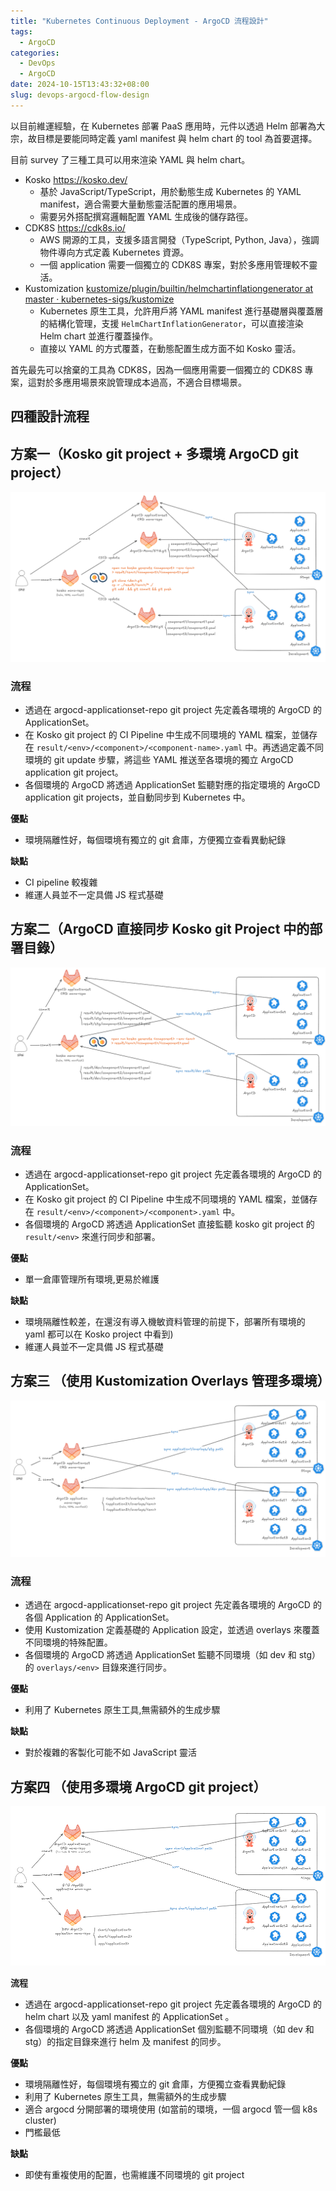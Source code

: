 ```yaml
---
title: "Kubernetes Continuous Deployment - ArgoCD 流程設計"
tags:
  - ArgoCD
categories:
  - DevOps
  - ArgoCD
date: 2024-10-15T13:43:32+08:00
slug: devops-argocd-flow-design
---
```


以目前維運經驗，在 Kubernetes 部署 PaaS 應用時，元件以透過 Helm 部署為大宗，故目標是要能同時定義 yaml manifest 與 helm chart 的 tool 為首要選擇。

目前 survey 了三種工具可以用來渲染 YAML 與 helm chart。

- Kosko https://kosko.dev/
  - 基於 JavaScript/TypeScript，用於動態生成 Kubernetes 的 YAML manifest，適合需要大量動態靈活配置的應用場景。
  - 需要另外搭配撰寫邏輯配置 YAML 生成後的儲存路徑。
- CDK8S https://cdk8s.io/
  - AWS 開源的工具，支援多語言開發（TypeScript, Python, Java），強調物件導向方式定義 Kubernetes 資源。
  - 一個 application 需要一個獨立的 CDK8S 專案，對於多應用管理較不靈活。
- Kustomization [kustomize/plugin/builtin/helmchartinflationgenerator at master · kubernetes-sigs/kustomize](https://github.com/kubernetes-sigs/kustomize/tree/master/plugin/builtin/helmchartinflationgenerator)
  - Kubernetes 原生工具，允許用戶將 YAML manifest 進行基礎層與覆蓋層的結構化管理，支援 `HelmChartInflationGenerator`，可以直接渲染 Helm chart 並進行覆蓋操作。
  - 直接以 YAML 的方式覆蓋，在動態配置生成方面不如 Kosko 靈活。

首先最先可以捨棄的工具為 CDK8S，因為一個應用需要一個獨立的 CDK8S 專案，這對於多應用場景來說管理成本過高，不適合目標場景。

## **四種設計流程**

## **方案一（Kosko git project + 多環境 ArgoCD git project）**

![](flow1.png)

### **流程**

- 透過在 argocd-applicationset-repo git project 先定義各環境的 ArgoCD 的 ApplicationSet。
- 在 Kosko git project 的 CI Pipeline 中生成不同環境的 YAML 檔案，並儲存在 `result/<env>/<component>/<component-name>.yaml` 中。再透過定義不同環境的 git update 步驟，將這些 YAML 推送至各環境的獨立 ArgoCD application git project。
- 各個環境的 ArgoCD 將透過 ApplicationSet 監聽對應的指定環境的 ArgoCD application git projects，並自動同步到 Kubernetes 中。

**優點**

- 環境隔離性好，每個環境有獨立的 git 倉庫，方便獨立查看異動紀錄

**缺點**

- CI pipeline 較複雜
- 維運人員並不一定具備 JS 程式基礎

## **方案二（ArgoCD 直接同步 Kosko git Project 中的部署目錄）**

![](flow2.png)

### **流程**

- 透過在 argocd-applicationset-repo git project 先定義各環境的 ArgoCD 的 ApplicationSet。
- 在 Kosko git project 的 CI Pipeline 中生成不同環境的 YAML 檔案，並儲存在 `result/<env>/<component>/<component>.yaml` 中。
- 各個環境的 ArgoCD 將透過 ApplicationSet 直接監聽 kosko git project 的 `result/<env>` 來進行同步和部署。

**優點**

- 單一倉庫管理所有環境,更易於維護

**缺點**

- 環境隔離性較差，在還沒有導入機敏資料管理的前提下，部署所有環境的 yaml 都可以在 Kosko project 中看到)
- 維運人員並不一定具備 JS 程式基礎

## **方案三 （使用 Kustomization Overlays 管理多環境）**

![](flow3.png)

### **流程**

- 透過在 argocd-applicationset-repo git project 先定義各環境的 ArgoCD 的各個 Application 的 ApplicationSet。
- 使用 Kustomization 定義基礎的 Application 設定，並透過 overlays 來覆蓋不同環境的特殊配置。
- 各個環境的 ArgoCD 將透過 ApplicationSet 監聽不同環境（如 dev 和 stg）的 `overlays/<env>` 目錄來進行同步。

**優點**

- 利用了 Kubernetes 原生工具,無需額外的生成步驟

**缺點**

- 對於複雜的客製化可能不如 JavaScript 靈活

## **方案四 （使用多環境 ArgoCD git project）**

![](flow4.png)

**流程**

- 透過在 argocd-applicationset-repo git project 先定義各環境的 ArgoCD 的 helm chart 以及 yaml manifest 的 ApplicationSet 。
- 各個環境的 ArgoCD 將透過 ApplicationSet 個別監聽不同環境（如 dev 和 stg）的指定目錄來進行 helm 及 manifest 的同步。

**優點**

- 環境隔離性好，每個環境有獨立的 git 倉庫，方便獨立查看異動紀錄
- 利用了 Kubernetes 原生工具，無需額外的生成步驟
- 適合 argocd 分開部署的環境使用 (如當前的環境，一個 argocd 管一個 k8s cluster)
- 門檻最低

**缺點**

- 即使有重複使用的配置，也需維護不同環境的 git project
